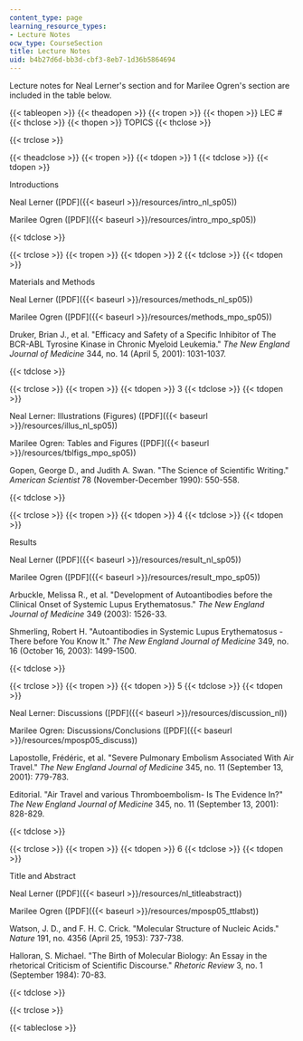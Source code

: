 ```yaml
---
content_type: page
learning_resource_types:
- Lecture Notes
ocw_type: CourseSection
title: Lecture Notes
uid: b4b27d6d-bb3d-cbf3-8eb7-1d36b5864694
---
```


Lecture notes for Neal Lerner's section and for Marilee Ogren's section are included in the table below.

{{< tableopen >}}
{{< theadopen >}}
{{< tropen >}}
{{< thopen >}}
LEC #
{{< thclose >}}
{{< thopen >}}
TOPICS
{{< thclose >}}

{{< trclose >}}

{{< theadclose >}}
{{< tropen >}}
{{< tdopen >}}
1
{{< tdclose >}}
{{< tdopen >}}


Introductions

Neal Lerner ([PDF]({{< baseurl >}}/resources/intro_nl_sp05))

Marilee Ogren ([PDF]({{< baseurl >}}/resources/intro_mpo_sp05))


{{< tdclose >}}

{{< trclose >}}
{{< tropen >}}
{{< tdopen >}}
2
{{< tdclose >}}
{{< tdopen >}}


Materials and Methods

Neal Lerner ([PDF]({{< baseurl >}}/resources/methods_nl_sp05))

Marilee Ogren ([PDF]({{< baseurl >}}/resources/methods_mpo_sp05))

Druker, Brian J., et al. "Efficacy and Safety of a Specific Inhibitor of The BCR-ABL Tyrosine Kinase in Chronic Myeloid Leukemia." _The New England Journal of Medicine_ 344, no. 14 (April 5, 2001): 1031-1037.


{{< tdclose >}}

{{< trclose >}}
{{< tropen >}}
{{< tdopen >}}
3
{{< tdclose >}}
{{< tdopen >}}


Neal Lerner: Illustrations (Figures) ([PDF]({{< baseurl >}}/resources/illus_nl_sp05))

Marilee Ogren: Tables and Figures ([PDF]({{< baseurl >}}/resources/tblfigs_mpo_sp05))

Gopen, George D., and Judith A. Swan. "The Science of Scientific Writing." _American Scientist_ 78 (November-December 1990): 550-558.


{{< tdclose >}}

{{< trclose >}}
{{< tropen >}}
{{< tdopen >}}
4
{{< tdclose >}}
{{< tdopen >}}


Results

Neal Lerner ([PDF]({{< baseurl >}}/resources/result_nl_sp05))

Marilee Ogren ([PDF]({{< baseurl >}}/resources/result_mpo_sp05))

Arbuckle, Melissa R., et al. "Development of Autoantibodies before the Clinical Onset of Systemic Lupus Erythematosus." _The New England Journal of Medicine_ 349 (2003): 1526-33.

Shmerling, Robert H. "Autoantibodies in Systemic Lupus Erythematosus - There before You Know It." _The New England Journal of Medicine_ 349, no. 16 (October 16, 2003): 1499-1500.


{{< tdclose >}}

{{< trclose >}}
{{< tropen >}}
{{< tdopen >}}
5
{{< tdclose >}}
{{< tdopen >}}


Neal Lerner: Discussions ([PDF]({{< baseurl >}}/resources/discussion_nl))

Marilee Ogren: Discussions/Conclusions ([PDF]({{< baseurl >}}/resources/mposp05_discuss))

Lapostolle, Frédéric, et al. "Severe Pulmonary Embolism Associated With Air Travel." _The New England Journal of Medicine_ 345, no. 11 (September 13, 2001): 779-783.

Editorial. "Air Travel and various Thromboembolism- Is The Evidence In?" _The New England Journal of Medicine_ 345, no. 11 (September 13, 2001): 828-829.


{{< tdclose >}}

{{< trclose >}}
{{< tropen >}}
{{< tdopen >}}
6
{{< tdclose >}}
{{< tdopen >}}


Title and Abstract

Neal Lerner ([PDF]({{< baseurl >}}/resources/nl_titleabstract))

Marilee Ogren ([PDF]({{< baseurl >}}/resources/mposp05_ttlabst))

Watson, J. D., and F. H. C. Crick. "Molecular Structure of Nucleic Acids." _Nature_ 191, no. 4356 (April 25, 1953): 737-738.  
  
Halloran, S. Michael. "The Birth of Molecular Biology: An Essay in the rhetorical Criticism of Scientific Discourse." _Rhetoric Review_ 3, no. 1 (September 1984): 70-83.


{{< tdclose >}}

{{< trclose >}}

{{< tableclose >}}